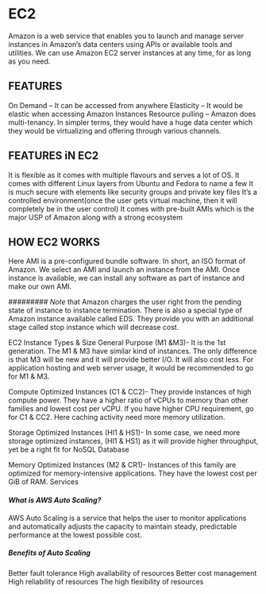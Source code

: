 # EC2
Amazon is a web service that enables you to launch and manage server instances in Amazon’s data centers using APIs or available tools and utilities. We can use Amazon EC2 server instances at any time, for as long as you need.



## FEATURES
On Demand – It can be accessed from anywhere
Elasticity – It would be elastic when accessing Amazon Instances
Resource pulling – Amazon does multi-tenancy.  In simpler terms, they would have a huge data center which they would be virtualizing and offering through various channels.

## FEATURES iN EC2
It is flexible as it comes with multiple flavours and serves a lot of OS. It comes with different Linux layers from Ubuntu and Fedora to name a few
It is much secure with elements like security groups and private key files
It’s a controlled environment(once the user gets virtual machine, then it will completely be in the user control)
It comes with pre-built AMIs which is the major USP of Amazon along with a strong ecosystem

## HOW EC2 WORKS
Here AMI is a pre-configured bundle software. In short, an ISO format of Amazon.  We select an AMI and launch an instance from the AMI. Once instance is available, we can install any software as part of instance and make our own AMI.

######### *Note*  that Amazon charges the user right from the pending state of instance to instance termination. There is also a special type of Amazon instance available called EDS. They provide you with an additional stage called stop instance which will decrease cost.

EC2 Instance Types & Size
General Purpose (M1 &M3)- It is the  1st generation. The M1 & M3 have similar kind of instances. The only difference is that M3 will be new and it will provide better I/O. It will also cost less. For application hosting and web server usage, it would be recommended to go for M1 & M3.

Compute Optimized Instances (C1 & CC2)- They provide instances of high compute power. They have a higher ratio of vCPUs to memory than other families and lowest cost per vCPU. If you have higher CPU requirement, go for C1 & CC2. Here caching activity need more memory utilization.

Storage Optimized Instances (HI1 & HS1)- In some case, we need more storage optimized instances, (HI1 & HS1) as it will provide higher throughput, yet be a right fit for NoSQL Database

 Memory Optimized Instances (M2 & CR1)- Instances of this family are optimized for memory-intensive applications. They have the lowest cost per GiB of RAM.
 Services
 
#### *What is AWS Auto Scaling?*
AWS Auto Scaling is a service that helps the user to monitor applications and automatically adjusts the capacity to maintain steady, predictable performance at the lowest possible cost.

##### *Benefits of Auto Scaling*

Better fault tolerance
High availability of resources
Better cost management
High reliability of resources
The high flexibility of resources
